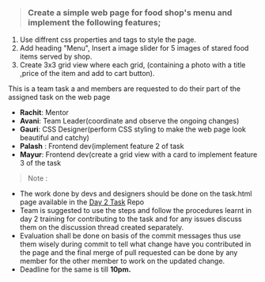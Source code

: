 > ### Create a simple web page for food shop's menu and implement the following features;
1. Use diffrent css properties and tags to style the page.
2. Add heading "Menu", Insert a image slider for 5 images of stared food items served by shop.
3. Create 3x3 grid view where each grid, (containing a photo with a title ,price of the item and add to cart button).

This is a team task a and members are requested to do their part of the assigned task on the web page
- **Rachit**: Mentor
- **Avani**: Team Leader(coordinate and observe the ongoing changes)
- **Gauri**: CSS Designer(perform CSS styling to make the web page look beautiful and catchy)
- **Palash** : Frontend dev(implement feature 2 of task
- **Mayur**: Frontend dev(create a grid view with a card to implement feature 3 of the task
> Note : 
- The work done by devs and designers should be done on the task.html page available in the  [Day 2 Task](https://github.com/devCorpsOrg/Day-2-task.git) Repo
- Team is suggested to use the steps and follow the procedures learnt in day 2 training for contributing to the task and for any issues discuss them on the discussion thread created separately.
- Evaluation shall be done on basis of the commit messages thus use them wisely during commit to tell what change have you contributed in the page and the final merge of pull requested can be done by any member for the other member to work on the updated change.
- Deadline for the same is till **10pm.**
